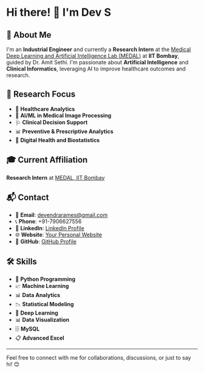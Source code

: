 # Hi there! 👋 I'm Dev S

## 📝 About Me
I'm an **Industrial Engineer** and currently a **Research Intern** at the [Medical Deep Learning and Artificial Intelligence Lab (MEDAL)](https://www.ee.iitb.ac.in/web/labs/medical-deep-learning-and-artificial-intelligence-lab-medal/) at **IIT Bombay**, guided by Dr. Amit Sethi. I'm passionate about **Artificial Intelligence** and **Clinical Informatics**, leveraging AI to improve healthcare outcomes and research.

## 🎯 Research Focus
- 🏥 **Healthcare Analytics**
- 🤖 **AI/ML in Medical Image Processing**
- 🩺 **Clinical Decision Support**
- 📊 **Preventive & Prescriptive Analytics**
- 🧬 **Digital Health and Biostatistics**

## 🎓 Current Affiliation
**Research Intern** at [MEDAL, IIT Bombay](https://www.ee.iitb.ac.in/web/labs/medical-deep-learning-and-artificial-intelligence-lab-medal/)

## 📬 Contact
- 📧 **Email**: [devendrarames@gmail.com](mailto:devendrarames@gmail.com)
- 📞 **Phone**: +91-7906627556
- 💼 **LinkedIn**: [LinkedIn Profile](#)
- 🌐 **Website**: [Your Personal Website](#)
- 📁 **GitHub**: [GitHub Profile](#)

## 🛠️ Skills
- 🐍 **Python Programming**
- 📈 **Machine Learning**
- 📊 **Data Analytics**
- 📉 **Statistical Modeling**
- 🤖 **Deep Learning**
- 📊 **Data Visualization**
- 🗄️ **MySQL**
- 📋 **Advanced Excel**

---

Feel free to connect with me for collaborations, discussions, or just to say hi! 😊

